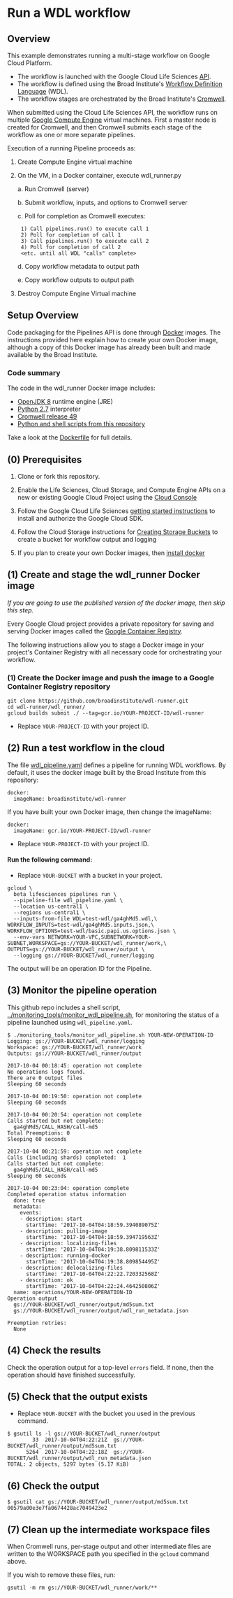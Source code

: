 # Run a WDL workflow

## Overview

This example demonstrates running a multi-stage workflow on
Google Cloud Platform.

* The workflow is launched with the Google Cloud Life Sciences [API](https://cloud.google.com/life-sciences/docs/quickstart).
* The workflow is defined using the Broad Institute's
[Workflow Definition Language](https://software.broadinstitute.org/wdl/) (WDL).
* The workflow stages are orchestrated by the Broad Institute's
[Cromwell](https://github.com/broadinstitute/cromwell).

When submitted using the Cloud Life Sciences API, the workflow runs
on multiple [Google Compute Engine](https://cloud.google.com/compute/)
virtual machines.
First a master node is created for Cromwell, and then Cromwell submits
each stage of the workflow as one or more separate pipelines.

Execution of a running Pipeline proceeds as:

1. Create Compute Engine virtual machine

2. On the VM, in a Docker container, execute wdl_runner.py

    a. Run Cromwell (server)

    b. Submit workflow, inputs, and options to Cromwell server

    c. Poll for completion as Cromwell executes:

        1) Call pipelines.run() to execute call 1
        2) Poll for completion of call 1
        3) Call pipelines.run() to execute call 2
        4) Poll for completion of call 2
        <etc. until all WDL "calls" complete>

    d. Copy workflow metadata to output path

    e. Copy workflow outputs to output path

3. Destroy Compute Engine Virtual machine

## Setup Overview

Code packaging for the Pipelines API is done through
[Docker](https://www.docker.com/) images.  The instructions provided
here explain how to create your own Docker image, although a copy
of this Docker image has already been built and made available by
the Broad Institute.

### Code summary

The code in the wdl_runner Docker image includes:

* [OpenJDK 8](http://openjdk.java.net/projects/jdk8/) runtime engine (JRE)
* [Python 2.7](https://www.python.org/download/releases/2.7/) interpreter
* [Cromwell release 49](https://github.com/broadinstitute/cromwell/releases/tag/49)
* [Python and shell scripts from this repository](.)

Take a look at the [Dockerfile](./Dockerfile) for full details.

## (0) Prerequisites

1. Clone or fork this repository.

2. Enable the Life Sciences, Cloud Storage, and Compute Engine APIs on a new
   or existing Google Cloud Project using the [Cloud Console](https://console.cloud.google.com/flows/enableapi?apiid=lifesciences,storage_component,compute_component&redirect=https://console.cloud.google.com)

3. Follow the Google Cloud Life Sciences [getting started instructions](https://cloud.google.com/life-sciences/docs/quickstart) to install and authorize the Google Cloud SDK.

4. Follow the Cloud Storage instructions for [Creating Storage Buckets](https://cloud.google.com/storage/docs/creating-buckets) to create a bucket for workflow output and logging 

5. If you plan to create your own Docker images, then
[install docker](https://docs.docker.com/engine/installation/#installation)

## (1) Create and stage the wdl_runner Docker image

*If you are going to use the published version of the docker image,
then skip this step.*

Every Google Cloud project provides a private repository for saving and
serving Docker images called the [Google Container Registry](https://cloud.google.com/container-registry/docs/).

The following instructions allow you to stage a Docker image in your project's
Container Registry with all necessary code for orchestrating your workflow.

### (1) Create the Docker image and push the image to a Google Container Registry repository

```
git clone https://github.com/broadinstitute/wdl-runner.git
cd wdl-runner/wdl_runner/
gcloud builds submit ./ --tag=gcr.io/YOUR-PROJECT-ID/wdl-runner
```

* Replace `YOUR-PROJECT-ID` with your project ID.

## (2) Run a test workflow in the cloud

The file [wdl_pipeline.yaml](wdl_pipeline.yaml)
defines a pipeline for running WDL workflows. By default, it uses the
docker image built by the Broad Institute from this repository:

```
docker:
  imageName: broadinstitute/wdl-runner
```

If you have built your own Docker image, then change the imageName:

```
docker:
  imageName: gcr.io/YOUR-PROJECT-ID/wdl-runner
```

* Replace `YOUR-PROJECT-ID` with your project ID.

#### Run the following command:

* Replace `YOUR-BUCKET` with a bucket in your project.

```
gcloud \
  beta lifesciences pipelines run \
  --pipeline-file wdl_pipeline.yaml \
  --location us-central1 \
  --regions us-central1 \
  --inputs-from-file WDL=test-wdl/ga4ghMd5.wdl,\
WORKFLOW_INPUTS=test-wdl/ga4ghMd5.inputs.json,\
WORKFLOW_OPTIONS=test-wdl/basic.papi.us.options.json \
  --env-vars NETWORK=YOUR-VPC,SUBNETWORK=YOUR-SUBNET,WORKSPACE=gs://YOUR-BUCKET/wdl_runner/work,\
OUTPUTS=gs://YOUR-BUCKET/wdl_runner/output \
  --logging gs://YOUR-BUCKET/wdl_runner/logging
```

The output will be an operation ID for the Pipeline.

## (3) Monitor the pipeline operation

This github repo includes a shell script,
[../monitoring_tools/monitor_wdl_pipeline.sh](../monitoring_tools/monitor_wdl_pipeline.sh),
for monitoring the status of a pipeline launched using ``wdl_pipeline.yaml``.

```
$ ./monitoring_tools/monitor_wdl_pipeline.sh YOUR-NEW-OPERATION-ID
Logging: gs://YOUR-BUCKET/wdl_runner/logging
Workspace: gs://YOUR-BUCKET/wdl_runner/work
Outputs: gs://YOUR-BUCKET/wdl_runner/output

2017-10-04 00:18:45: operation not complete
No operations logs found.
There are 0 output files
Sleeping 60 seconds

2017-10-04 00:19:50: operation not complete
Sleeping 60 seconds

2017-10-04 00:20:54: operation not complete
Calls started but not complete:
  ga4ghMd5/CALL_HASH/call-md5
Total Preemptions: 0
Sleeping 60 seconds

2017-10-04 00:21:59: operation not complete
Calls (including shards) completed:  1
Calls started but not complete:
  ga4ghMd5/CALL_HASH/call-md5
Sleeping 60 seconds

2017-10-04 00:23:04: operation complete
Completed operation status information
  done: true
  metadata:
    events:
    - description: start
      startTime: '2017-10-04T04:18:59.394089075Z'
    - description: pulling-image
      startTime: '2017-10-04T04:18:59.394719563Z'
    - description: localizing-files
      startTime: '2017-10-04T04:19:38.809811533Z'
    - description: running-docker
      startTime: '2017-10-04T04:19:38.809854495Z'
    - description: delocalizing-files
      startTime: '2017-10-04T04:22:22.720332568Z'
    - description: ok
      startTime: '2017-10-04T04:22:24.464250806Z'
  name: operations/YOUR-NEW-OPERATION-ID
Operation output
  gs://YOUR-BUCKET/wdl_runner/output/md5sum.txt
  gs://YOUR-BUCKET/wdl_runner/output/wdl_run_metadata.json

Preemption retries:
  None
```

## (4) Check the results

Check the operation output for a top-level `errors` field.
If none, then the operation should have finished successfully.

## (5) Check that the output exists

* Replace `YOUR-BUCKET` with the bucket you used in the previous command.

```
$ gsutil ls -l gs://YOUR-BUCKET/wdl_runner/output
        33  2017-10-04T04:22:21Z  gs://YOUR-BUCKET/wdl_runner/output/md5sum.txt
      5264  2017-10-04T04:22:18Z  gs://YOUR-BUCKET/wdl_runner/output/wdl_run_metadata.json
TOTAL: 2 objects, 5297 bytes (5.17 KiB)
```

## (6) Check the output

```
$ gsutil cat gs://YOUR-BUCKET/wdl_runner/output/md5sum.txt
00579a00e3e7fa0674428ac7049423e2
```

## (7) Clean up the intermediate workspace files

When Cromwell runs, per-stage output and other intermediate files are
written to the WORKSPACE path you specified in the `gcloud` command above.

If you wish to remove these files, run:

```
gsutil -m rm gs://YOUR-BUCKET/wdl_runner/work/**
```

